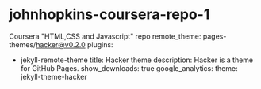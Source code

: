 # johnhopkins-coursera-repo-1
Coursera "HTML,CSS and Javascript" repo 
remote_theme: pages-themes/hacker@v0.2.0
plugins:
- jekyll-remote-theme
title: Hacker theme
description: Hacker is a theme for GitHub Pages.
show_downloads: true
google_analytics:
theme: jekyll-theme-hacker
